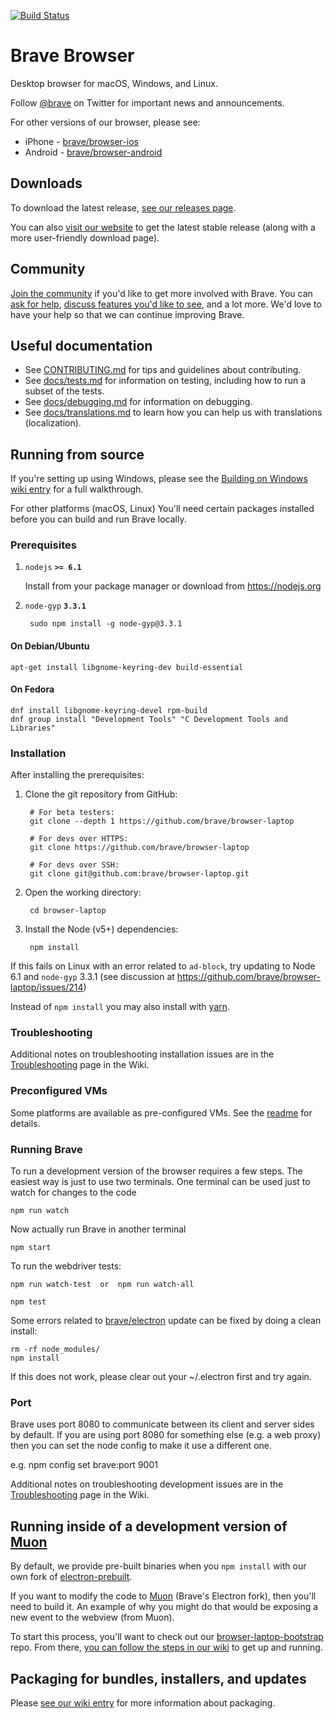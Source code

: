[![Build Status](https://travis-ci.org/brave/browser-laptop.svg?branch=master)](https://travis-ci.org/brave/browser-laptop)

# Brave Browser

Desktop browser for macOS, Windows, and Linux.

Follow [@brave](https://twitter.com/brave) on Twitter for important news and announcements.

For other versions of our browser, please see:
* iPhone - [brave/browser-ios](https://github.com/brave/browser-ios)
* Android - [brave/browser-android](https://github.com/brave/browser-android)

## Downloads

To download the latest release, [see our releases page](https://github.com/brave/browser-laptop/releases).

You can also [visit our website](https://brave.com/downloads.html) to get the latest stable release (along with a more user-friendly download page).

## Community

[Join the community](https://community.brave.com/) if you'd like to get more involved with Brave. You can [ask for help](https://community.brave.com/c/help-me),
[discuss features you'd like to see](https://community.brave.com/c/feature-requests), and a lot more. We'd love to have your help so that we can continue improving Brave.

## Useful documentation

* See [CONTRIBUTING.md](.github/CONTRIBUTING.md) for tips and guidelines about contributing.
* See [docs/tests.md](docs/tests.md) for information on testing, including how to run a subset of the tests.
* See [docs/debugging.md](docs/debugging.md) for information on debugging.
* See [docs/translations.md](docs/translations.md) to learn how you can help us with translations (localization).

## Running from source

If you're setting up using Windows, please see the [Building on Windows wiki entry](https://github.com/brave/browser-laptop/wiki/(setup)-Windows-build-guide) for a full walkthrough.

For other platforms (macOS, Linux) You'll need certain packages installed before you can build and run Brave locally.

### Prerequisites

1. `nodejs` **`>= 6.1`**

    Install from your package manager or download from https://nodejs.org

2. `node-gyp` **`3.3.1`**

        sudo npm install -g node-gyp@3.3.1

#### On Debian/Ubuntu

````
apt-get install libgnome-keyring-dev build-essential
````

#### On Fedora

````
dnf install libgnome-keyring-devel rpm-build
dnf group install "Development Tools" "C Development Tools and Libraries"
````

### Installation

After installing the prerequisites:

1. Clone the git repository from GitHub:

        # For beta testers:
        git clone --depth 1 https://github.com/brave/browser-laptop

        # For devs over HTTPS:
        git clone https://github.com/brave/browser-laptop

        # For devs over SSH:
        git clone git@github.com:brave/browser-laptop.git

2. Open the working directory:

        cd browser-laptop

3. Install the Node (v5+) dependencies:

        npm install

If this fails on Linux with an error related to `ad-block`, try updating to Node 6.1 and `node-gyp` 3.3.1 (see discussion at https://github.com/brave/browser-laptop/issues/214)

Instead of `npm install` you may also install with [yarn](https://github.com/yarnpkg/yarn).

### Troubleshooting

Additional notes on troubleshooting installation issues are in the [Troubleshooting](https://github.com/brave/browser-laptop/wiki/Troubleshooting) page in the Wiki.

### Preconfigured VMs

Some platforms are available as pre-configured VMs. See the [readme](https://github.com/brave/browser-laptop/blob/master/test/vms/vagrant/README.md) for details.

### Running Brave

To run a development version of the browser requires a few steps. The easiest way is just to use two
terminals. One terminal can be used just to watch for changes to the code

    npm run watch

Now actually run Brave in another terminal

    npm start

To run the webdriver tests:

    npm run watch-test  or  npm run watch-all

    npm test

Some errors related to [brave/electron](https://github.com/brave/electron) update can be fixed by doing a clean install:

    rm -rf node_modules/
    npm install

If this does not work, please clear out your ~/.electron first and try again.

### Port

Brave uses port 8080 to communicate between its client and server sides by default. If you are using port 8080 for something else (e.g. a web proxy) then you can set the node config to make it use a different one.

e.g.
npm config set brave:port 9001

Additional notes on troubleshooting development issues are in the [Troubleshooting](https://github.com/brave/browser-laptop/wiki/Troubleshooting) page in the Wiki.

## Running inside of a development version of [Muon](https://github.com/brave/muon)

By default, we provide pre-built binaries when you `npm install` with our own fork of [electron-prebuilt](https://github.com/brave/electron-prebuilt).

If you want to modify the code to [Muon](https://github.com/brave/muon) (Brave's Electron fork), then you'll need to build it. An example of why you might do that would be exposing a new event to the webview (from Muon).

To start this process, you'll want to check out our [browser-laptop-bootstrap](https://github.com/brave/browser-laptop-bootstrap) repo. From there, [you can follow the steps in our wiki](https://github.com/brave/browser-laptop-bootstrap/wiki) to get up and running.

## Packaging for bundles, installers, and updates

Please [see our wiki entry](https://github.com/brave/browser-laptop/wiki/Packaging-for-bundles,-installers,-and-updates) for more information about packaging.

